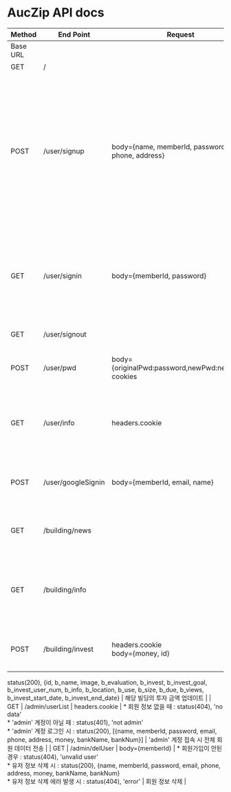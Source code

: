 # AucZip API docs


| Method   | End Point              | Request                                         | Response                                             | Usage                   |
| -------- | ------------------ | ----------------------------------------------- | ---------------------------------------------------- | ---------------------------------------------------- |
| Base URL |                    |                                                 |                                                      |  |
| GET      | /                  |                                                 | 메인페이지 정보 응답                                     |  |
| POST     | /user/signup       | body={name, memberId, password, email, phone, address} | * 이미 가입된 회원 있을 때 : status(409), 'memberId already exists'<br/>* 회원가입 완료 시 : status(200), 'signup completed' | 프론트엔드 측에서 회원가입 정보를 받아서 기존 가입자가 아니면 Users 테이블에 그 데이터를 넣음. |
| GET      | /user/signin       | body={memberId, password} | * 비밀번호가 틀릴 때 : status(404), 'unvalid user'<br/>* JWT 토큰 생성 에러 시 : status(500)<br/>* 로그인 시 : cookie('token', token), {id: data.dataValues.id, memberId: data.dataValues.memberId}); | 로그인 성공 시 JWT를 이용해서 쿠키를 클라이언트에 보냄. |
| GET      | /user/signout      |  | 루트 페이지로 리다이렉트 및 토큰 제거 | 로그아웃 시킴 |
| POST     | /user/pwd          | body={originalPwd:password,newPwd:newPwd},<br/>cookies | * 비밀변호  변경 시 : status(200), 'password changed'<br/>* 토큰 없을 시 : status(401), 'need user session' | 해당 유저의 비밀번호 변경 |
| GET      | /user/info         | headers.cookie | * 유저 정보 있을 때 : status(200),<br/>{id:data.dataValues.memberId,<br/>name:data.dataValues.name,<br/>email:data.dataValues.email,<br/>phone:data.dataValues.phone, address:data.dataValues.address,<br/>money:data.dataValues.money,bankName:data.dataValues.bankName,bankNum:data.dataValues.bankNum},<br/>* 토큰 없을 때 : status(401), 'need user session' | 해당 유저의 정보를 응답으로 보냄 |
| POST     | /user/googleSignin | body={memberId, email, name} | * 구글 로그인 아이디가 없을 때 : status(404), 'undefinded memberId'<br/>* 구글 로그인 성공 시 : <br/>status(200), cookie('token', token), {id: data.dataValues.id, memberId: data.dataValues.memberId}<br/>* 토큰 생성 에러 시 : status(500)<br/>* 유저 테이블 데이터 생성 실패 시 : status(404), 'create user error' | 구글 로그인 |
| GET      | /building/news     |  | * 저장된 뉴스 없을 때 : status(404), 'no news'<br/>* 저장된 뉴스 있을 때 : status(200), [{title, day, descriptionUrl, imageUrl, text}] | 크롤링한 뉴스 데이터 전송 |
| GET      | /building/info     |  | * 저장된 빌딩 데이터 없을 때 : status(404), 'no building info'<br/>* 저장된 빌딩 데이터 있을 때 : [{id, b_name, image, b_evaluation, b_invest, b_invest_goal, b_invest_user_num, b_info, b_location, b_use, b_size, b_due, b_views, b_invest_start_date, b_invest_end_date}] | 크롤링한 빌딩 데이터 및 업데이트 된 데이터 전송 |
| POST     | /building/invest   | headers.cookie<br/>body={money, id} | * 로그인이 되어 있지 않을 때 : status(401), 'no login'<br/>* 빌딩 혹은 유저 아이디가 없을 때 : status(401), 'no user data'<br/>* 테이블 정보 변경 에러 시 : status(404), 'err'<br/>* 건물 투자 완료 시 :
status(200), {id, b_name, image, b_evaluation, b_invest, b_invest_goal, b_invest_user_num, b_info, b_location, b_use, b_size, b_due, b_views, b_invest_start_date,
b_invest_end_date} | 해당 빌딩의 투자 금액 업데이트 |
| GET      | /admin/userList    | headers.cookie | * 회원 정보 없을 때 : status(404), 'no data'<br/>* 'admin' 계정이 아닐 때 : status(401), 'not admin'<br/>* 'admin' 계정 로그인 시 : status(200), [{name, memberId, password, email, phone, address, money, bankName, bankNum}] | 'admin' 계정 접속 시 전체 회원 데이터 전송 |
| GET      | /admin/delUser     | body={memberId} | * 회원가입이 안된 경우 : status(404), 'unvalid user'<br/>* 유저 정보 삭제 시 : status(200), {name, memberId, password, email, phone, address, money, bankName, bankNum}<br/>* 유저 정보 삭제 에러 발생 시 : status(404), 'error' | 회원 정보 삭제 |
